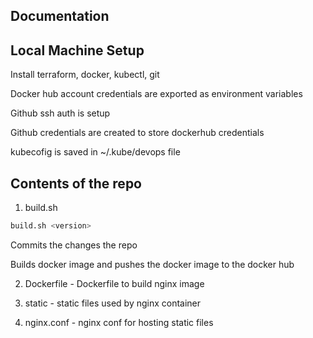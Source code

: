 Documentation
-------------

Local Machine Setup
-------------------

Install terraform, docker, kubectl, git

Docker hub account credentials are exported as environment variables

Github ssh auth is setup 

Github credentials are created to store dockerhub credentials

kubecofig is saved in ~/.kube/devops file


Contents of the repo
-------------------

1. build.sh

```bash
build.sh <version>
```

Commits the changes the repo

Builds docker image and pushes the docker image to the docker hub


2. Dockerfile - Dockerfile to build nginx image

3. static - static files used by nginx container

4. nginx.conf - nginx conf for hosting static files
